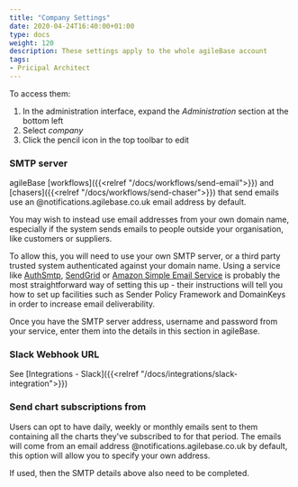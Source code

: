 ```yaml
---
title: "Company Settings"
date: 2020-04-24T16:40:00+01:00
type: docs
weight: 120
description: These settings apply to the whole agileBase account
tags:
- Pricipal Architect
---
```

To access them:
1. In the administration interface, expand the _Administration_ section at the bottom left
2. Select _company_
3. Click the pencil icon in the top toolbar to edit

### SMTP server
agileBase [workflows]({{<relref "/docs/workflows/send-email">}}) and [chasers]({{<relref "/docs/workflows/send-chaser">}}) that send emails use an @notifications.agilebase.co.uk email address by default.

You may wish to instead use email addresses from your own domain name, especially if the system sends emails to people outside your organisation, like customers or suppliers.

To allow this, you will need to use your own SMTP server, or a third party trusted system authenticated against your domain name. Using a service like [AuthSmtp](http://www.authsmtp.com/), [SendGrid](http://www.sendgrid.com/) or [Amazon Simple Email Service](https://aws.amazon.com/ses/) is probably the most straightforward way of setting this up - their instructions will tell you how to set up facilities such as Sender Policy Framework and DomainKeys in order to increase email deliverability.

Once you have the SMTP server address, username and password from your service, enter them into the details in this section in agileBase.

### Slack Webhook URL
See [Integrations - Slack]({{<relref "/docs/integrations/slack-integration">}})

### Send chart subscriptions from
Users can opt to have daily, weekly or monthly emails sent to them containing all the charts they've subscribed to for that period. The emails will come from an email address @notifications.agilebase.co.uk by default, this option will allow you to specify your own address.

If used, then the SMTP details above also need to be completed.

